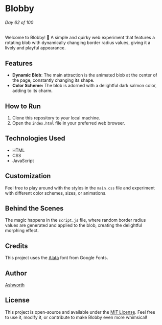 # Blobby

###### Day 62 of 100

Welcome to Blobby! 🌟 A simple and quirky web experiment that features a rotating blob with dynamically changing border radius values, giving it a lively and playful appearance.

## Features

- **Dynamic Blob:** The main attraction is the animated blob at the center of the page, constantly changing its shape.
- **Color Scheme:** The blob is adorned with a delightful dark salmon color, adding to its charm.

## How to Run

1. Clone this repository to your local machine.
2. Open the `index.html` file in your preferred web browser.

## Technologies Used

- HTML
- CSS
- JavaScript

## Customization

Feel free to play around with the styles in the `main.css` file and experiment with different color schemes, sizes, or animations.

## Behind the Scenes

The magic happens in the `script.js` file, where random border radius values are generated and applied to the blob, creating the delightful morphing effect.

## Credits

This project uses the [Alata](https://fonts.google.com/specimen/Alata) font from Google Fonts.

## Author

[Ashworth](https://github.com/Ashworth836)

## License

This project is open-source and available under the [MIT License](LICENSE). Feel free to use it, modify it, or contribute to make Blobby even more whimsical!
